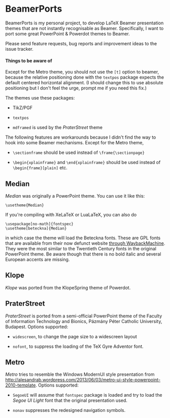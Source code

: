 BeamerPorts
===========

BeamerPorts is my personal project, to develop LaTeX Beamer presentation themes that are not instantly recognisable as Beamer. Specifically, I want to port some great PowerPoint & Powerdot themes to Beamer.

Please send feature requests, bug reports and improvement ideas to the issue tracker.

#### Things to be aware of
Except for the Metro theme, you should not use the `[t]` option to beamer, because the relative positioning done with the `textpos` package expects the default centered horizontal alignment. (I should change this to use absolute positioning but I don't feel the urge, prompt me if you need this fix.)

The themes use these packages:

- TikZ/PGF

- `textpos`

- `mdframed` is used by the _PraterStreet_ theme


The following features are workarounds because I didn't find the way to hook into some Beamer mechanisms. Except for the Metro theme,

- `\sectionframe` should be used instead of `\frame{\sectionpage}`

- `\begin{xplainframe}` and `\end{xplainframe}` should be used instead of `\begin{frame}[plain]` etc.


Median
------
_Median_ was originally a PowerPoint theme. You can use it like this:

    \usetheme{Median}

If you're compiling with XeLaTeX or LuaLaTeX, you can also do

    \usepackage[no-math]{fontspec}
    \usetheme[beteckna]{Median}

in which case the theme will load the Beteckna fonts. These are GPL fonts that are available from their now defunct website [through WaybackMachine](http://web.archive.org/web/20130517030302/http://gnu.ethz.ch/linuks.mine.nu/beteckna). They were the most similar to the Twentieth Century fonts in the original PowerPoint theme. Be aware though that there is no bold italic and several European accents are missing.


Klope
-----
_Klope_ was ported from the KlopeSpring theme of Powerdot.


PraterStreet
------------
_PraterStreet_ is ported from a semi-official PowerPoint theme of the Faculty of Information Technology and Bionics, Pázmány Péter Catholic University, Budapest. Options supported:

- `widescreen`, to change the page size to a widescreen layout

- `nofont`, to suppress the loading of the TeX Gyre Adventor font.


Metro
-----

_Metro_ tries to resemble the Windows ModernUI style presentation from http://alesandrab.wordpress.com/2013/06/03/metro-ui-style-powerpoint-2010-template.  Options supported:

 - `SegoeUI` will assume that `fontspec` package is loaded and try to load the _Segoe UI Light_ font that the original presentation used.

 - `nonav` suppresses the redesigned navigation symbols.
